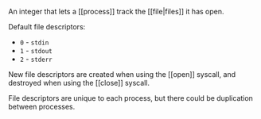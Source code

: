 An integer that lets a [[process]] track the [[file|files]] it has open.

Default file descriptors:
- `0` - `stdin`
- `1` - `stdout`
- `2` - `stderr`

New file descriptors are created when using the [[open]] syscall, and destroyed when using the [[close]] syscall.

File descriptors are unique to each process, but there could be duplication between processes.